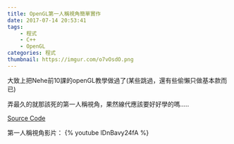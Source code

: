 ```yaml
---
title: OpenGL第一人稱視角簡單實作
date: 2017-07-14 20:53:41
tags:
    - 程式
    - C++
    - OpenGL
categories: 程式
thumbnail: https://imgur.com/o7vOsdO.png
---
```

大致上把Nehe前10課的openGL教學做過了(某些跳過，還有些偷懶只做基本款而已)

弄最久的就那該死的第一人稱視角，果然線代應該要好好學的嗎.....

[Source Code](https://github.com/CYLMos/openGL_Example)

第一人稱視角影片：
{% youtube lDnBavy24fA %}